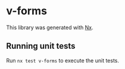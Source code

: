 # v-forms

This library was generated with [Nx](https://nx.dev).

## Running unit tests

Run `nx test v-forms` to execute the unit tests.
